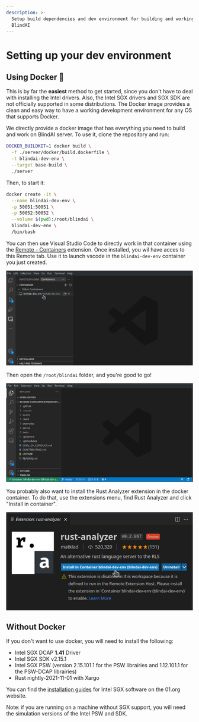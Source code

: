 ```yaml
---
description: >-
  Setup build dependencies and dev environment for building and working on
  BlindAI
---
```


# Setting up your dev environment

## Using Docker 🐳

This is by far the **easiest** method to get started, since you don't have to deal with installing the Intel drivers. Also, the Intel SGX drivers and SGX SDK are not officially supported in some distributions. The Docker image provides a clean and easy way to have a working development environment for any OS that supports Docker.

We directly provide a docker image that has everything you need to build and work on BlindAI server. To use it, clone the repository and run:

```bash
DOCKER_BUILDKIT=1 docker build \
  -f ./server/docker/build.dockerfile \
  -t blindai-dev-env \
  --target base-build \
  ./server
```

Then, to start it:

```bash
docker create -it \
  --name blindai-dev-env \
  -p 50051:50051 \
  -p 50052:50052 \
  --volume $(pwd):/root/blindai \
  blindai-dev-env \
  /bin/bash
```

You can then use Visual Studio Code to directly work in that container using the [Remote - Containers](https://marketplace.visualstudio.com/items?itemName=ms-vscode-remote.remote-containers) extension. Once installed, you wil have acces to this Remote tab. Use it to launch vscode in the `blindai-dev-env` container you just created.

![](../assets/Screenshot_20220408_131048.png)

Then open the `/root/blindai` folder, and you're good to go!

![](../assets/Screenshot_20220408_131940.png)

You probably also want to install the Rust Analyzer extension in the docker container. To do that, use the extensions menu, find Rust Analyzer and click "Install in container".

![](../assets/Screenshot_20220408_131810.png)

## Without Docker

If you don't want to use docker, you will need to install the following:

* Intel SGX DCAP **1.41** Driver
* Intel SGX SDK v2.15.1
* Intel SGX PSW (version 2.15.101.1 for the PSW librairies and 1.12.101.1 for the PSW-DCAP librairies)
* Rust nightly-2021-11-01 with Xargo

You can find the [installation guides](https://download.01.org/intel-sgx/sgx-linux/2.9/docs/) for Intel SGX software on the 01.org website.


Note: if you are running on a machine without SGX support, you will need the simulation versions of the Intel PSW and SDK.

